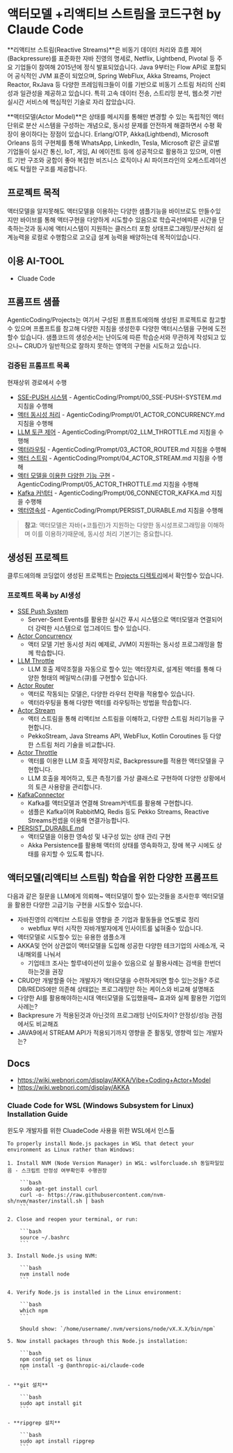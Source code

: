 # 액터모델 +리액티브 스트림을 코드구현 by Claude Code

**리액티브 스트림(Reactive Streams)**은 비동기 데이터 처리와 흐름 제어(Backpressure)를 표준화한 자바 진영의 명세로, Netflix, Lightbend, Pivotal 등 주요 기업들이 참여해 2015년에 정식 발표되었습니다. Java 9부터는 Flow API로 포함되어 공식적인 JVM 표준이 되었으며, Spring WebFlux, Akka Streams, Project Reactor, RxJava 등 다양한 프레임워크들이 이를 기반으로 비동기 스트림 처리의 신뢰성과 일관성을 제공하고 있습니다. 특히 고속 데이터 전송, 스트리밍 분석, 웹소켓 기반 실시간 서비스에 핵심적인 기술로 자리 잡았습니다.

**액터모델(Actor Model)**은 상태를 메시지를 통해만 변경할 수 있는 독립적인 액터 단위로 분산 시스템을 구성하는 개념으로, 동시성 문제를 안전하게 해결하면서 수평 확장이 용이하다는 장점이 있습니다. Erlang/OTP, Akka(Lightbend), Microsoft Orleans 등의 구현체를 통해 WhatsApp, LinkedIn, Tesla, Microsoft 같은 글로벌 기업들이 실시간 통신, IoT, 게임, AI 에이전트 등에 성공적으로 활용하고 있으며, 이벤트 기반 구조와 궁합이 좋아 복잡한 비즈니스 로직이나 AI 파이프라인의 오케스트레이션에도 탁월한 구조를 제공합니다.

## 프로젝트 목적

액터모델을 알지못해도 액터모델을 이용하는 다양한 샘플기능을 바이브로도 만들수있지만 
바이브를 통해 액터구현을 다양하게 시도할수 있음으로 학습곡선에따른 시간을 단축하는것과 동시에
액터시스템이 지원하는 클러스터 포함 상태프로그래밍/분산처리 설계능력을 로컬로 수행함으로 고오급 설계 능력을 배양하는데 목적이있습니다. 

## 이용 AI-TOOL
- Cluade Code

## 프롬프트 샘플

AgenticCoding/Projects는 여기서 구성된 프롬프트에의해 생성된 프로젝트로 참고할수 있으며
프롬프트를 참고해 다양한 지침을 생성한후 다양한 액터시스템을 구현에 도전할수 있습니다.
샘플코드의 생성순서는 난이도에 따른 학습순서와 무관하게 작성되고 있으나~ CRUD가 일반적으로 잘하지 못하는 영역의 구현을 시도하고 있습니다.

### 검증된 프롬프트 목록

현재상위 경로에서 수행

- [SSE-PUSH 시스템](./Prompt/00_SSE-PUSH-SYSTEM.md) - AgenticCoding/Prompt/00_SSE-PUSH-SYSTEM.md 지침을 수행해
- [액터 동시성 처리](./Prompt/01_ACTOR_CONCURRENCY.md) - AgenticCoding/Prompt/01_ACTOR_CONCURRENCY.md 지침을 수행해
- [LLM 토큰 제어](./Prompt/02_LLM_THROTTLE.md) - AgenticCoding/Prompt/02_LLM_THROTTLE.md 지침을 수행해
- [액터라우팅](./Prompt/03_ACTOR_ROUTER.md) - AgenticCoding/Prompt/03_ACTOR_ROUTER.md 지침을 수행해
- [액터 스트림](./Prompt/04_ACTOR_STREAM.md) - AgenticCoding/Prompt/04_ACTOR_STREAM.md 지침을 수행해
- [액터 모델을 이용한 다양한 기능 구현](./Prompt/05_ACTOR_THROTTLE.md) - AgenticCoding/Prompt/05_ACTOR_THROTTLE.md 지침을 수행해
- [Kafka 커넥터](./Prompt/06_CONNECTOR_KAFKA.md) - AgenticCoding/Prompt/06_CONNECTOR_KAFKA.md 지침을 수행해
- [액터영속성](./Prompt/07_PERSIST_DURABLE.md) - AgenticCoding/Prompt/PERSIST_DURABLE.md 지침을 수행해

> **참고**: 액터모델은 자바(+코틀린)가 지원하는 다양한 동시성프로그래밍을 이해하며 이를 이용하기때문에, 동시성 처리 기본기는 중요합니다.

## 생성된 프로젝트

클루드에의해 코딩없이 생성된 프로젝트는 [Projects 디렉토리](./Projects/)에서 확인할수 있습니다.

### 프로젝트 목록 by AI생성

- [SSE Push System](./Projects/SSE-PUSH-SYSTEM/)
  - Server-Sent Events를 활용한 실시간 푸시 시스템으로 액터모델과 연결되어 더 강력한 시스템으로 업그레이드 할수 있습니다.
- [Actor Concurrency](./Projects/ACTOR_CONCURRENCY/) 
  - 액터 모델 기반 동시성 처리 예제로, JVM이 지원하는 동시성 프로그래밍을 함께 학습합니다.
- [LLM Throttle](./Projects/LLM-THROTTLE/)
  - LLM 호출 제약조절을 자동으로 할수 있는 액터장치로, 설계된 액터를 통해 다양한 형태의 메일박스(큐)를 구현할수 있습니다. 
- [Actor Router](./Projects/ACTOR_ROUTER/)
  - 액터로 작동되는 모델은, 다양한 라우터 전략을 적용할수 있습니다.
  - 액터라우팅을 통해 다양한 액터를 라우팅하는 방법을 학습합니다.
- [Actor Stream](./Projects/ACTOR_STREAM/) 
  - 액터 스트림을 통해 리액티브 스트림을 이해하고, 다양한 스트림 처리기능을 구현합니다.
  - PekkoStream, Java Streams API, WebFlux, Kotlin Coroutines 등 다양한 스트림 처리 기술을 비교합니다.
- [Actor Throttle](./Projects/ACTOR_THROTTLE/)
  - 액터를 이용한 LLM 호출 제약장치로, Backpressure를 적용한 액터모델을 구현합니다.
  - LLM 호출을 제어하고, 토큰 측정기를 가상 클래스로 구현하여 다양한 상황에서의 토큰 사용량을 관리합니다.
- [KafkaConnector](./Projects/CONNECTOR_KAFKA/)
  - Kafka를 액터모델과 연결해 Stream커넥트를 활용해 구현합니다. 
  - 샘플은 Kafka이며  RabbitMQ, Redis 등도 Pekko Streams, Reactive Streams컨셉을 이용해 연결가능합니다.
- [PERSIST_DURABLE.md](./Prompt/PERSIST_DURABLE.md)  
  - 액터모델을 이용한 영속성 및 내구성 있는 상태 관리 구현
  - Akka Persistence를 활용해 액터의 상태를 영속화하고, 장애 복구 시에도 상태를 유지할 수 있도록 합니다.


## 액터모델(리액티브 스트림) 학습을 위한 다양한 프롬프트

다음과 같은 질문을 LLM에게 의뢰해~ 액터모델이 할수 있는것들을 조사한후 엑터모델을 활용한 다양한 고급기능 구현을 시도할수 있습니다.

- 자바진영의 리액티브 스트림을 영향을 준 기업과 활동들을 연도별로 정리
  - webflux 부터 시작한 자바개발자에게 인사이트를 넓혀줄수 있습니다.
- 액터모델로 시도할수 있는 유용한 샘플소개
- AKKA및 언어 상관없이 액터모델을 도입해 성공한 다양한 테크기업의 사례소개, 국내/해외를 나눠서 
  - 기업테크 조사는 할루네이션이 있을수 있음으로 실 활용사례는 검색을 한번더 하는것을 권장
- CRUD만 개발할줄 아는 개발자가 액터모델을 수련하게되면 할수 있는것들? 주로 DB/REDIS에만 의존해 상태없는 프로그래밍만 하는 케이스와 비교해 설명해죠
- 다양한 AI를 활용해야하는시대 액터모델을 도입했을때~ 효과와 실제 활용한 기업의 사례는?
- Backpresure 가 적용된것과 아닌것의 프로그래밍 난이도차이? 안정성/성능 관점에서도 비교해죠
- JAVA9에서 STREAM API가 적용되기까지 영향을 준 활동및, 영향력 있는 개발자는? 

## Docs
- https://wiki.webnori.com/display/AKKA/Vibe+Coding+Actor+Model
- https://wiki.webnori.com/display/AKKA


### Cluade Code for WSL (Windows Subsystem for Linux) Installation Guide

윈도우 개발자를 위한 CluadeCode 사용을 위한 WSL에서 인스톨

```
To properly install Node.js packages in WSL that detect your environment as Linux rather than Windows:

1. Install NVM (Node Version Manager) in WSL: wslforcluade.sh 동일파일있음 - 스크립트 안정성 여부확인후 수행권장
    
    ```bash
    sudo apt-get install curl
    curl -o- https://raw.githubusercontent.com/nvm-sh/nvm/master/install.sh | bash
    ```
    
2. Close and reopen your terminal, or run:
    
    ```bash
    source ~/.bashrc
    ```
    
3. Install Node.js using NVM:
    
    ```bash
    nvm install node
    ```
    
4. Verify Node.js is installed in the Linux environment:
    
    ```bash
    which npm
    ```
    
    Should show: `/home/username/.nvm/versions/node/vX.X.X/bin/npm`
    
5. Now install packages through this Node.js installation:
    
    ```bash
    npm config set os linux
    npm install -g @anthropic-ai/claude-code
    ```
    
- **git 설치**
    
    ```bash
    sudo apt install git
    ```
    
- **ripgrep 설치**
    
    ```bash
    sudo apt install ripgrep
    ```
```